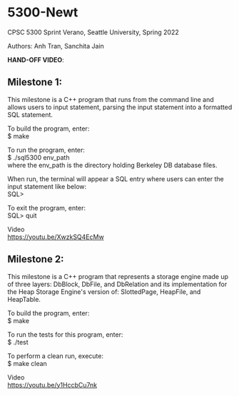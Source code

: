 # 5300-Newt

CPSC 5300 Sprint Verano, Seattle University, Spring 2022

Authors: Anh Tran, Sanchita Jain

**HAND-OFF VIDEO**: 


**Milestone 1:**
--------------------------------

This milestone is a C++ program that runs from the command line and allows users to input statement, parsing the input statement into a formatted SQL statement.

To build the program, enter:
<br />
$ make

To run the program, enter: 
<br />
$ ./sql5300 env_path
<br />
where the env_path is the directory holding Berkeley DB database files.

When run, the terminal will appear a SQL entry where users can enter the input statement like below: 
<br />
SQL>

To exit the program, enter: 
<br />
SQL> quit

Video 
<br />
https://youtu.be/XwzkSQ4EcMw


**Milestone 2:**
-------------------------------
This milestone is a C++ program that represents a storage engine made up of three layers: DbBlock, DbFile, and DbRelation and its implementation for the Heap Storage Engine's version of: SlottedPage, HeapFile, and HeapTable.

To build the program, enter:
<br />
$ make

To run the tests for this program, enter: 
<br />
$ ./test 

To perform a clean run, execute: 
<br />
$ make clean
<br />

Video
<br />
https://youtu.be/y1HccbCu7nk 
